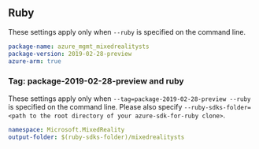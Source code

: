## Ruby

These settings apply only when `--ruby` is specified on the command line.

```yaml
package-name: azure_mgmt_mixedrealitysts
package-version: 2019-02-28-preview
azure-arm: true
```

### Tag: package-2019-02-28-preview and ruby

These settings apply only when `--tag=package-2019-02-28-preview --ruby` is specified on the command line.
Please also specify `--ruby-sdks-folder=<path to the root directory of your azure-sdk-for-ruby clone>`.

```yaml $(tag) == 'package-2019-02-28-preview' && $(ruby)
namespace: Microsoft.MixedReality
output-folder: $(ruby-sdks-folder)/mixedrealitysts
```
